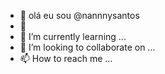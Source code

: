 - 👋 olá eu sou @nannnysantos
- 👀 
- 🌱 I’m currently learning ...
- 💞️ I’m looking to collaborate on ...
- 📫 How to reach me ...

<!---
nannnysantos/nannnysantos is a ✨ special ✨ repository because its `README.md` (this file) appears on your GitHub profile.
You can click the Preview link to take a look at your changes.
--->

